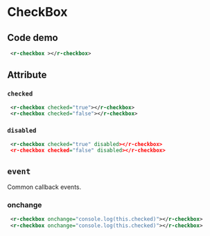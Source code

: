 # CheckBox

## Code demo

<r-checkbox></r-checkbox>

```xml
 <r-checkbox ></r-checkbox>
```
## Attribute

### `checked`

<r-checkbox checked="true"></r-checkbox>
<r-checkbox checked="false"></r-checkbox>

```xml
 <r-checkbox checked="true"></r-checkbox>
 <r-checkbox checked="false"></r-checkbox>
```

### `disabled`

<r-checkbox checked="true" disabled></r-checkbox>
<r-checkbox checked="false" disabled></r-checkbox>

```xml
 <r-checkbox checked="true" disabled></r-checkbox>
 <r-checkbox checked="false" disabled></r-checkbox>
```

## `event`

Common callback events.

### onchange

<r-checkbox onchange="console.log(this.checked)"></r-checkbox>
<r-checkbox onchange="console.log(this.checked)"></r-checkbox>

```xml
 <r-checkbox onchange="console.log(this.checked)"></r-checkbox>
 <r-checkbox onchange="console.log(this.checked)"></r-checkbox>
```